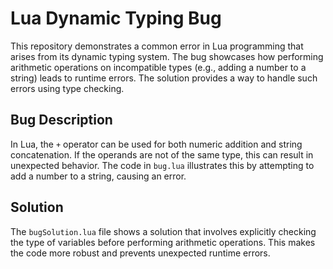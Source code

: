 # Lua Dynamic Typing Bug

This repository demonstrates a common error in Lua programming that arises from its dynamic typing system.  The bug showcases how performing arithmetic operations on incompatible types (e.g., adding a number to a string) leads to runtime errors. The solution provides a way to handle such errors using type checking.

## Bug Description

In Lua, the `+` operator can be used for both numeric addition and string concatenation. If the operands are not of the same type, this can result in unexpected behavior.  The code in `bug.lua` illustrates this by attempting to add a number to a string, causing an error.

## Solution

The `bugSolution.lua` file shows a solution that involves explicitly checking the type of variables before performing arithmetic operations. This makes the code more robust and prevents unexpected runtime errors.